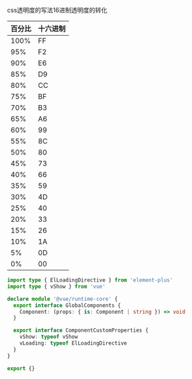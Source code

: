 css透明度的写法16进制透明度的转化

| 百分比 | 十六进制 |
|--------|----------|
| 100%   | FF       |
| 95%    | F2       |
| 90%    | E6       |
| 85%    | D9       |
| 80%    | CC       |
| 75%    | BF       |
| 70%    | B3       |
| 65%    | A6       |
| 60%    | 99       |
| 55%    | 8C       |
| 50%    | 80       |
| 45%    | 73       |
| 40%    | 66       |
| 35%    | 59       |
| 30%    | 4D       |
| 25%    | 40       |
| 20%    | 33       |
| 15%    | 26       |
| 10%    | 1A       |
| 5%     | 0D       |
| 0%     | 00       |



```ts
import type { ElLoadingDirective } from 'element-plus'
import type { vShow } from 'vue'

declare module '@vue/runtime-core' {
  export interface GlobalComponents {
    Component: (props: { is: Component | string }) => void
  }

  export interface ComponentCustomProperties {
    vShow: typeof vShow
    vLoading: typeof ElLoadingDirective
  }
}

export {}

```